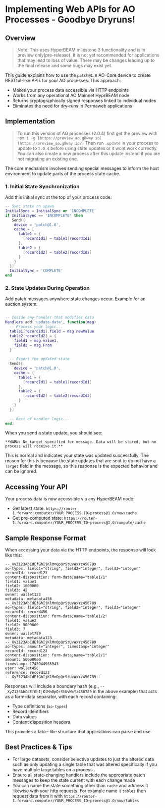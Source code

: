 # Implementing Web APIs for AO Processes - Goodbye Dryruns!

## Overview

> Note: This uses HyperBEAM milestone 3 functionality and is in preview only(pre-release). It is not yet recommended for applications that may lead to loss of value. There may be changes leading up to the final release and some bugs may exist yet.
> 

This guide explains how to use the `patch@1.0` AO-Core device to create RESTful-like APIs for your AO processes. This approach:

- Makes your process data accessible via HTTP endpoints
- Works from any operational AO Mainnet HyprBEAM node
- Returns cryptographically signed responses linked to individual nodes
- Eliminates the need for dry-runs in Permaweb applications

## Implementation

> To run this version of AO processes (2.0.4) first get the preview with `npm i -g [https://preview_ao.g8way.io](https://preview_ao.g8way.io/)` 
Then run `.update`  in your process to update to `2.0.4` before using state updates or it wont work correctly. You can also create a new process after this update instead if you are not migrating an existing one.
> 

The core mechanism involves sending special messages to inform the host environment to update parts of the process state cache.

### 1. Initial State Synchronization

Add this initial sync at the top of your process code:

```lua
-- Sync state on spawn
InitialSync = InitialSync or 'INCOMPLETE'
if InitialSync == 'INCOMPLETE' then
   Send({
    device = 'patch@1.0',
    cache = {
      table1 = { 
        [recordId1] = table1[recordId1] 
      },
      table2 = {
        [recordId2] = table2[recordId2]
      }
    }
  })
  InitialSync = 'COMPLETE'
end
```

### 2. State Updates During Operation

Add patch messages anywhere state changes occur. Example for an auction system:

```lua

-- Inside any handler that modifies data
Handlers.add('update-data', function(msg)
  -- Process your logic...
  table1[recordId1].field = msg.newValue
  table2[recordId2] = { 
    field1 = msg.value1, 
    field2 = msg.From 
  }
  
  -- Export the updated state
  Send({
    device = 'patch@1.0',
    cache = {
      table1 = { 
        [recordId1] = table1[recordId1] 
      },
      table2 = {
        [recordId2] = table2[recordId2]
      }
    }
  })
  
  -- Rest of handler logic...
end)
```

When you send a state update, you should see:

```
**WARN: No target specified for message. Data will be stored, but no process will receive it.**
```

This is normal and indicates your state was updated successfully. The reason for this is because the state updates that are sent to do not have a `Target` field in the message, so this response is the expected behavior and can be ignored.

## Accessing Your API

Your process data is now accessible via any HyperBEAM node:

- Get latest state: `https://router-1.forward.computer/YOUR_PROCESS_ID~process@1.0/now/cache`
- Get pre-computed state: `https://router-1.forward.computer/YOUR_PROCESS_ID~process@1.0/compute/cache`

## Sample Response Format

When accessing your data via the HTTP endpoints, the response will look like this:

```
--_XyZ123AbCdEfGhIjKlMnOpQrStUvWxYz456789
ao-types: field1="string", field2="integer", field3="integer"
recordId: record123
content-disposition: form-data;name="table1/1"
field1: value1
field2: 1000000
field3: 42
owner: wallet123
metadata: metadata456
--_XyZ123AbCdEfGhIjKlMnOpQrStUvWxYz456789
ao-types: field1="string", field2="integer", field3="integer"
recordId: record456
content-disposition: form-data;name="table1/2"
field1: value2
field2: 5000000
field3: 7
owner: wallet789
metadata: metadata123
--_XyZ123AbCdEfGhIjKlMnOpQrStUvWxYz456789
ao-types: amount="integer", timestamp="integer"
recordId: record123
content-disposition: form-data;name="table2/1"
amount: 50000000
timestamp: 1745944965943
user: wallet456
reference: record123
--_XyZ123AbCdEfGhIjKlMnOpQrStUvWxYz456789--

```

Responses will include a boundary hash (e.g., `--_XyZ123AbCdEfGhIjKlMnOpQrStUvWxYz456789` in the above example) that acts as a form-data separator, with each record containing:

- Type definitions (`ao-types`)
- Record identifiers
- Data values
- Content disposition headers

This provides a table-like structure that applications can parse and use.

## Best Practices & Tips

- For large datasets, consider selective updates to just the altered data such as only updating a single table that was altered specifically if you have multiple large tables on a process.
- Ensure all state-changing handlers include the appropriate patch messages to keep the state current with each change made
- You can name the state something other than `cache` and address it likewise with your http requests. For example name it `tables` then request data from it with `https://router-1.forward.computer/YOUR_PROCESS_ID~process@1.0/now/tables`
